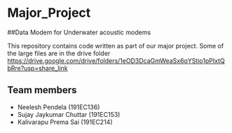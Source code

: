 # Major_Project

##Data Modem for Underwater acoustic modems

This repository contains code written as part of our major project. Some of the large files are in the drive folder https://drive.google.com/drive/folders/1eOD3DcaGmWeaSx6qYStio1pPIxtQbRre?usp=share_link 

## Team members

<ul>
<li> Neelesh Pendela (191EC136)
<li> Sujay Jaykumar Chuttar (191EC153)
<li> Kalivarapu Prema Sai (191EC214)
</ul>
